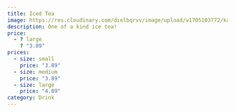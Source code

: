 ```yaml
---
title: Iced Tea
image: https://res.cloudinary.com/dielbqrvv/image/upload/v1705103772/kaffee-meister-BIeXZhg_7sw-unsplash_m4dg1y.jpg
description: O﻿ne of a kind ice tea!
price:
  - ? large
    ? "3.89"
prices:
  - size: small
    price: "3.89"
  - size: medium
    price: "3.89"
  - size: large
    price: "4.89"
category: Drink
---
```

